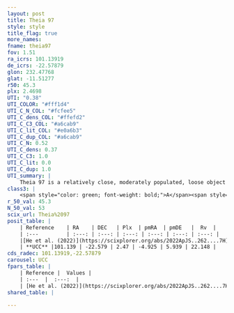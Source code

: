 ```yaml
---
layout: post
title: Theia 97
style: style
title_flag: true
more_names: 
fname: theia97
fov: 1.51
ra_icrs: 101.13919
de_icrs: -22.57879
glon: 232.47768
glat: -11.51277
r50: 45.3
plx: 2.4698
UTI: "0.38"
UTI_COLOR: "#fff1d4"
UTI_C_N_COL: "#fcfee5"
UTI_C_dens_COL: "#ffefd2"
UTI_C_C3_COL: "#a6cab9"
UTI_C_lit_COL: "#e0a6b3"
UTI_C_dup_COL: "#a6cab9"
UTI_C_N: 0.52
UTI_C_dens: 0.37
UTI_C_C3: 1.0
UTI_C_lit: 0.0
UTI_C_dup: 1.0
UTI_summary: |
    Theia 97 is a relatively close, moderately populated, loose object of very high C3 quality. It was recently reported in the literature.
class3: |
    <span style="color: green; font-weight: bold;">A</span><span style="color: green; font-weight: bold;">A</span>
r_50_val: 45.3
N_50_val: 53
scix_url: Theia%2097
posit_table: |
    | Reference    | RA    | DEC   | Plx  | pmRA  | pmDE   |  Rv  |
    | :---         | :---: | :---: | :---: | :---: | :---: | :---: |
    |[He et al. (2022)](https://scixplorer.org/abs/2022ApJS..262....7H) | 101.004 | -22.416 | 2.447 | -4.914 | 5.827 | -- |
    | **UCC** |101.139 | -22.579 | 2.47 | -4.925 | 5.939 | 22.148 | 
cds_radec: 101.13919,-22.57879
carousel: UCC
fpars_table: |
    | Reference |  Values |
    | :---  |  :---:  |
    | [He et al. (2022)](https://scixplorer.org/abs/2022ApJS..262....7H) | `A0=0.4, logAge=7.6` |
shared_table: |
    
---
```

